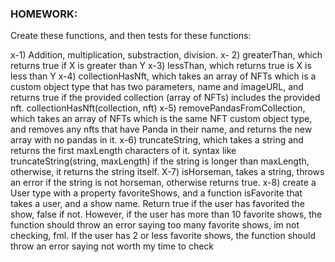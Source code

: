 ### HOMEWORK:
Create these functions, and then tests for these functions:

x-1) Addition, multiplication, substraction, division.
x- 2) greaterThan, which returns true if  X is greater than Y
x-3) lessThan, which returns true is X is less than Y
x-4) collectionHasNft, which takes an array of NFTs which is a custom object type that has two parameters, name and imageURL, and  returns true if the provided collection (array of NFTs) includes the provided nft. collectionHasNft(collection, nft)
x-5) removePandasFromCollection, which takes an array of NFTs which is the same NFT custom object type, and removes any nfts that have Panda in their name, and returns the new array with no pandas in it.
x-6) truncateString, which takes a string and returns the first maxLength characters of it. syntax like truncateString(string, maxLength) if the string is longer than maxLength, otherwise, it returns the string itself.
X-7) isHorseman, takes a string, throws an error if the string is not horseman, otherwise returns true.
x-8) create a User type with a property favoriteShows, and a function isFavorite that takes a user, and a show name. Return true if the user has favorited the show, false if not. However, if the user has more than 10 favorite shows, the function should throw an error saying too many favorite shows, im not checking, fml. If the user has 2 or less favorite shows, the function should throw an error saying not worth my time to check 

